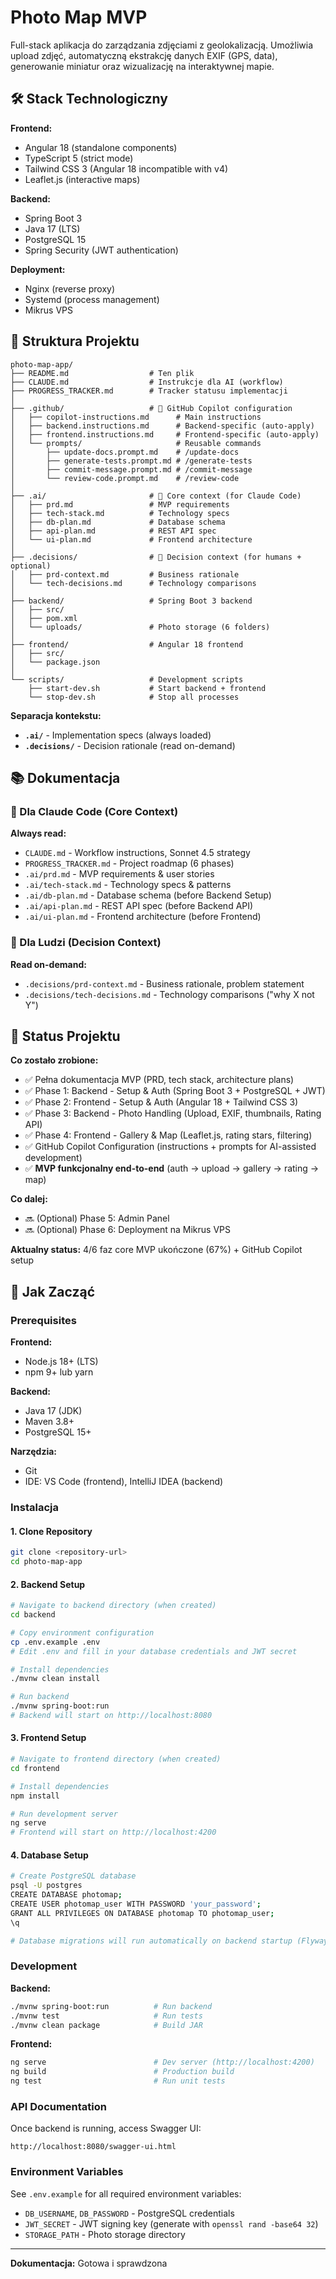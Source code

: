 # Photo Map MVP

Full-stack aplikacja do zarządzania zdjęciami z geolokalizacją. Umożliwia upload zdjęć, automatyczną ekstrakcję danych EXIF (GPS, data), generowanie miniatur oraz wizualizację na interaktywnej mapie.

## 🛠️ Stack Technologiczny

**Frontend:**
- Angular 18 (standalone components)
- TypeScript 5 (strict mode)
- Tailwind CSS 3 (Angular 18 incompatible with v4)
- Leaflet.js (interactive maps)

**Backend:**
- Spring Boot 3
- Java 17 (LTS)
- PostgreSQL 15
- Spring Security (JWT authentication)

**Deployment:**
- Nginx (reverse proxy)
- Systemd (process management)
- Mikrus VPS

## 📁 Struktura Projektu

```
photo-map-app/
├── README.md                  # Ten plik
├── CLAUDE.md                  # Instrukcje dla AI (workflow)
├── PROGRESS_TRACKER.md        # Tracker statusu implementacji
│
├── .github/                   # 🤖 GitHub Copilot configuration
│   ├── copilot-instructions.md      # Main instructions
│   ├── backend.instructions.md      # Backend-specific (auto-apply)
│   ├── frontend.instructions.md     # Frontend-specific (auto-apply)
│   └── prompts/                     # Reusable commands
│       ├── update-docs.prompt.md    # /update-docs
│       ├── generate-tests.prompt.md # /generate-tests
│       ├── commit-message.prompt.md # /commit-message
│       └── review-code.prompt.md    # /review-code
│
├── .ai/                       # 🤖 Core context (for Claude Code)
│   ├── prd.md                 # MVP requirements
│   ├── tech-stack.md          # Technology specs
│   ├── db-plan.md             # Database schema
│   ├── api-plan.md            # REST API spec
│   └── ui-plan.md             # Frontend architecture
│
├── .decisions/                # 👥 Decision context (for humans + optional)
│   ├── prd-context.md         # Business rationale
│   └── tech-decisions.md      # Technology comparisons
│
├── backend/                   # Spring Boot 3 backend
│   ├── src/
│   ├── pom.xml
│   └── uploads/               # Photo storage (6 folders)
│
├── frontend/                  # Angular 18 frontend
│   ├── src/
│   └── package.json
│
└── scripts/                   # Development scripts
    ├── start-dev.sh           # Start backend + frontend
    └── stop-dev.sh            # Stop all processes
```

**Separacja kontekstu:**
- **`.ai/`** - Implementation specs (always loaded)
- **`.decisions/`** - Decision rationale (read on-demand)

## 📚 Dokumentacja

### 🤖 Dla Claude Code (Core Context)

**Always read:**
- `CLAUDE.md` - Workflow instructions, Sonnet 4.5 strategy
- `PROGRESS_TRACKER.md` - Project roadmap (6 phases)
- `.ai/prd.md` - MVP requirements & user stories
- `.ai/tech-stack.md` - Technology specs & patterns
- `.ai/db-plan.md` - Database schema (before Backend Setup)
- `.ai/api-plan.md` - REST API spec (before Backend API)
- `.ai/ui-plan.md` - Frontend architecture (before Frontend)

### 👥 Dla Ludzi (Decision Context)

**Read on-demand:**
- `.decisions/prd-context.md` - Business rationale, problem statement
- `.decisions/tech-decisions.md` - Technology comparisons ("why X not Y")

## 📌 Status Projektu

**Co zostało zrobione:**
- ✅ Pełna dokumentacja MVP (PRD, tech stack, architecture plans)
- ✅ Phase 1: Backend - Setup & Auth (Spring Boot 3 + PostgreSQL + JWT)
- ✅ Phase 2: Frontend - Setup & Auth (Angular 18 + Tailwind CSS 3)
- ✅ Phase 3: Backend - Photo Handling (Upload, EXIF, thumbnails, Rating API)
- ✅ Phase 4: Frontend - Gallery & Map (Leaflet.js, rating stars, filtering)
- ✅ GitHub Copilot Configuration (instructions + prompts for AI-assisted development)
- ✅ **MVP funkcjonalny end-to-end** (auth → upload → gallery → rating → map)

**Co dalej:**
- 🔜 (Optional) Phase 5: Admin Panel
- 🔜 (Optional) Phase 6: Deployment na Mikrus VPS

**Aktualny status:** 4/6 faz core MVP ukończone (67%) + GitHub Copilot setup

## 🚀 Jak Zacząć

### Prerequisites

**Frontend:**
- Node.js 18+ (LTS)
- npm 9+ lub yarn

**Backend:**
- Java 17 (JDK)
- Maven 3.8+
- PostgreSQL 15+

**Narzędzia:**
- Git
- IDE: VS Code (frontend), IntelliJ IDEA (backend)

### Instalacja

#### 1. Clone Repository

```bash
git clone <repository-url>
cd photo-map-app
```

#### 2. Backend Setup

```bash
# Navigate to backend directory (when created)
cd backend

# Copy environment configuration
cp .env.example .env
# Edit .env and fill in your database credentials and JWT secret

# Install dependencies
./mvnw clean install

# Run backend
./mvnw spring-boot:run
# Backend will start on http://localhost:8080
```

#### 3. Frontend Setup

```bash
# Navigate to frontend directory (when created)
cd frontend

# Install dependencies
npm install

# Run development server
ng serve
# Frontend will start on http://localhost:4200
```

#### 4. Database Setup

```bash
# Create PostgreSQL database
psql -U postgres
CREATE DATABASE photomap;
CREATE USER photomap_user WITH PASSWORD 'your_password';
GRANT ALL PRIVILEGES ON DATABASE photomap TO photomap_user;
\q

# Database migrations will run automatically on backend startup (Flyway)
```

### Development

**Backend:**
```bash
./mvnw spring-boot:run          # Run backend
./mvnw test                     # Run tests
./mvnw clean package            # Build JAR
```

**Frontend:**
```bash
ng serve                        # Dev server (http://localhost:4200)
ng build                        # Production build
ng test                         # Run unit tests
```

### API Documentation

Once backend is running, access Swagger UI:
```
http://localhost:8080/swagger-ui.html
```

### Environment Variables

See `.env.example` for all required environment variables:
- `DB_USERNAME`, `DB_PASSWORD` - PostgreSQL credentials
- `JWT_SECRET` - JWT signing key (generate with `openssl rand -base64 32`)
- `STORAGE_PATH` - Photo storage directory

---

**Dokumentacja:** Gotowa i sprawdzona
